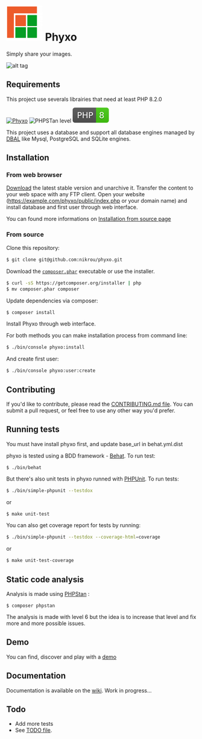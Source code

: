 # ![logo](/public/imgs/favicon-96.png) Phyxo

Simply share your images.

![alt tag](https://www.phyxo.net/demo-home.png 'Phyxo screenshot')

## Requirements

This project use severals librairies that need at least PHP 8.2.0

[![Phyxo](https://github.com/nikrou/phyxo/actions/workflows/phyxo.yml/badge.svg)](https://github.com/nikrou/phyxo/actions/workflows/phyxo.yml)
![PHPSTan level](https://img.shields.io/badge/PHPStan-level%206-brightgreen.svg?style=flat)
![PHP 8](./tools/php-8-ready.svg)

This project uses a database and support all database engines managed by [DBAL](https://www.doctrine-project.org/projects/doctrine-dbal/en/latest/reference/platforms.html#platforms) like Mysql, PostgreSQL and SQLite engines.

## Installation

### From web browser

[Download](https://download.phyxo.net/?C=M;O=A) the latest stable version and unarchive it.
Transfer the content to your web space with any FTP client.
Open your website (https://example.com/phyxo/public/index.php or your domain name) and install database and first user through web interface.

You can found more informations on [Installation from source page](../../wiki/Installation-from-source#finish-installation-in-your-favorite-browser)

### From source

Clone this repository:

```sh
$ git clone git@github.com:nikrou/phyxo.git
```

Download the [`composer.phar`](https://getcomposer.org/composer.phar) executable or use the installer.

```sh
$ curl -sS https://getcomposer.org/installer | php
$ mv composer.phar composer
```

Update dependencies via composer:

```
$ composer install
```

Install Phyxo through web interface.

For both methods you can make installation process from command line:

```sh
$ ./bin/console phyxo:install
```

And create first user:

```sh
$ ./bin/console phyxo:user:create
```

## Contributing

If you'd like to contribute, please read the [CONTRIBUTING.md file](CONTRIBUTING.md). You can submit
a pull request, or feel free to use any other way you'd prefer.

## Running tests

You must have install phyxo first, and update base_url in behat.yml.dist

phyxo is tested using a BDD framework - [Behat](http://www.behat.org).
To run test:

```
$ ./bin/behat
```

But there's also unit tests in phyxo runned with [PHPUnit](https://phpunit.de/).
To run tests:

```sh
$ ./bin/simple-phpunit --testdox
```

or

```sh
$ make unit-test
```

You can also get coverage report for tests by running:

```sh
$ ./bin/simple-phpunit --testdox --coverage-html=coverage
```

or

```sh
$ make unit-test-coverage
```

## Static code analysis

Analysis is made using [PHPStan](https://github.com/phpstan/phpstan) :

```
$ composer phpstan
```

The analysis is made with level 6 but the idea is to increase that level and fix more and more possible issues.

## Demo

You can find, discover and play with a [demo](https://demo.phyxo.net/)

## Documentation

Documentation is available on the [wiki](../../wiki). Work in progress...

## Todo

- Add more tests
- See [TODO file](TODO.md).
